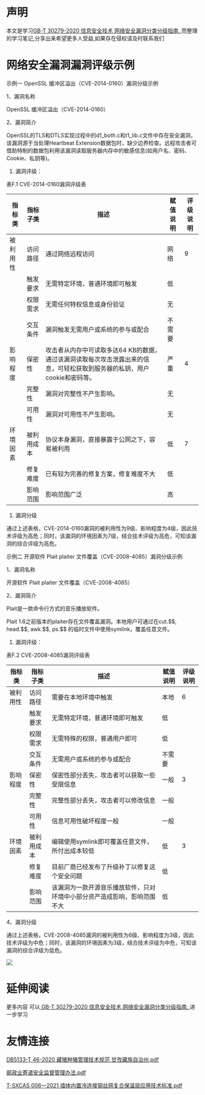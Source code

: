 # 声明 
本文是学习[GB-T 30279-2020 信息安全技术 网络安全漏洞分类分级指南. ](https://siduwenku.com/view/574?f=new_2023)而整理的学习笔记,分享出来希望更多人受益,如果存在侵权请及时联系我们
# 网络安全漏洞漏洞评级示例  
  
示例一 OpenSSL 缓冲区溢出（CVE-2014-0160）漏洞分级示例  
  
1、漏洞名称  
  
OpenSSL 缓冲区溢出（CVE-2014-0160）  
  
2、漏洞简介  
  
OpenSSL的TLS和DTLS实现过程中的d1_both.c和t1_lib.c文件中存在安全漏洞，该漏洞源于当处理Heartbeat Extension数据包时，缺少边界检查。远程攻击者可借助特制的数据包利用该漏洞读取服务器内存中的敏感信息(如用户名、密码、Cookie、私钥等)。  
  
1.  漏洞评级：  
  
表F.1 CVE-2014-0160漏洞评级表  
  
| 指标类    | 指标子类   | 描述                                                                                                                      | 赋值说明 | 评级说明 |  
|-----------|------------|---------------------------------------------------------------------------------------------------------------------------|----------|----------|  
| 被利用性  | 访问路径   | 通过网络远程访问                                                                                                          | 网络     | 9        |  
|           | 触发要求   | 无需特定环境，普通环境即可触发                                                                                            | 低       |          |  
|           | 权限需求   | 无需任何特权信息或身份验证                                                                                                | 无       |          |  
|           | 交互条件   | 漏洞触发无需用户或系统的参与或配合                                                                                        | 不需要   |          |  
| 影响程度  | 保密性     | 攻击者从内存中可读取多达64 KB的数据，通过该漏洞读取每次攻击泄露出来的信息，可轻松获取到服务器的私钥，用户cookie和密码等。 | 严重     | 4        |  
|           | 完整性     | 漏洞对完整性不产生影响。                                                                                                  | 无       |          |  
|           | 可用性     | 漏洞对可用性不产生影响。                                                                                                  | 无       |          |  
|  环境因素 | 被利用成本 | 协议本身漏洞，直接暴露于公网之下，容易被利用                                                                              | 低       | 7        |  
|           | 修复难度   | 已有较为完善的修复方案，修复难度不大                                                                                      | 低       |          |  
|           | 影响范围   | 影响范围广泛                                                                                                              | 高       |          |  
  
1.  漏洞分级  
  
通过上述表格，CVE-2014-0160漏洞的被利用性为9级、影响程度为4级，因此技术评级为高危；同时，该漏洞的环境因素为7级，结合技术评级为高危，可知该漏洞的综合评级为高危。  
  
示例二 开源软件 Plait plaiter 文件覆盖（CVE-2008-4085）漏洞分级示例  
  
1、漏洞名称  
  
开源软件 Plait plaiter 文件覆盖（CVE-2008-4085）  
  
2、漏洞简介  
  
Plait是一款命令行方式的音乐播放软件。  
  
Plait 1.6之前版本的plaiter存在文件覆盖漏洞。本地用户可通过在cut.\$\$, head.\$\$, awk.\$\$, ps.\$\$ 的临时文件中使用symlink，覆盖任意文件。  
  
1.  漏洞评级：  
  
表F.2 CVE-2008-4085漏洞评级表  
  
| 指标类    | 指标子类   | 描述                                                                     | 赋值说明 | 评级说明 |  
|-----------|------------|--------------------------------------------------------------------------|----------|----------|  
| 被利用性  | 访问路径   | 需要在本地环境中触发                                                     | 本地     | 6        |  
|           | 触发要求   | 无需特定环境，普通环境即可触发                                           | 低       |          |  
|           | 权限需求   | 无需特殊的权限，普通用户即可                                             | 低       |          |  
|           | 交互条件   | 无需用户或系统的参与或配合                                               | 不需要   |          |  
| 影响程度  | 保密性     | 保密性部分丢失，攻击者可以获取一些受限信息                               | 一般     | 3        |  
|           | 完整性     | 完整性部分丢失，攻击者可以修改信息                                       | 一般     |          |  
|           | 可用性     | 信息可用性破坏程度一般                                                   | 一般     |          |  
|  环境因素 | 被利用成本 | 编辑使用symlink即可覆盖任意文件，所付出成本较低                          | 低       | 3        |  
|           | 修复难度   | 目前厂商已经发布了升级补丁以修复这个安全问题                             | 低       |          |  
|           | 影响范围   | 该漏洞为一款开源音乐播放软件，只对环境中小部分资产造成影响，影响范围不大 | 低       |          |  
  
4、漏洞分级  
  
通过上述表格，CVE-2008-4085漏洞的被利用性为6级、影响程度为3级，因此技术评级为中危；同时，该漏洞的环境因素为3级，结合技术评级为中危，可知该漏洞的综合评级为低危。  

![](http://public.host.github5.com/media/fengmian.png)
# 延伸阅读 
 更多内容 可以[ GB-T 30279-2020 信息安全技术 网络安全漏洞分类分级指南. ](https://siduwenku.com/view/574?f=2023)进一步学习

# 友情连接
[DB5133-T 46-2020 藏猪种猪管理技术规范 甘孜藏族自治州.pdf](http://github5.com/view/26956?f=new)

[邮政业寄递安全监督管理办法.pdf](http://github5.com/view/77228?f=new)

[T-SXCAS 006—2021 墙体内置冷连接钢丝网复合保温层应用技术标准.pdf](http://github5.com/view/67441?f=new)
